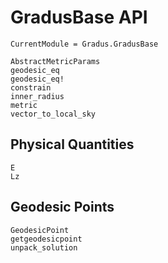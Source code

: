 # GradusBase API

```@meta
CurrentModule = Gradus.GradusBase
```

```@docs
AbstractMetricParams
geodesic_eq
geodesic_eq!
constrain
inner_radius
metric
vector_to_local_sky
```

## Physical Quantities
```@docs
E
Lz
```

## Geodesic Points

```@docs
GeodesicPoint
getgeodesicpoint
unpack_solution
```
